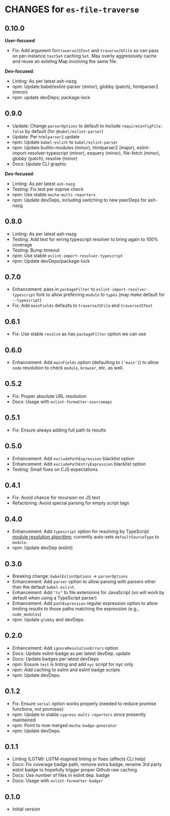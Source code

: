 # CHANGES for `es-file-traverse`

## 0.10.0

**User-focused**

- Fix: Add argument for`traverseJSText` and `traverseJSFile` so can pass on
    per-instance `textSet` caching `Set`. May overly aggressively cache and
    reuse an existing Map involving the same file.

**Dev-focused**:

- Linting: As per latest ash-nazg
- npm: Update babel/eslint-parser (minor), globby (patch), htmlparser2 (minor)
- npm: update devDeps; package-lock

## 0.9.0

- Update: Change `parserOptions` to default to include
    `requireConfigFile: false` by default (for `@babel/eslint-parser`)
- Update: Per `htmlparser2` update
- npm: Update `babel-eslint` to `babel/eslint-parser`
- npm: Update builtin-modules (minor), htmlparser2 (major),
    eslint-import-resolver-typescript (minor), esquery (minor),
    file-fetch (minor), globby (patch), resolve (minor)
- Docs: Update CLI graphic

**Dev-focused**:

- Linting: As per latest `ash-nazg`
- Testing: Fix test per espree check
- npm: Use stable `mocha-multi-reporters`
- npm: Update devDeps, including switching to new peerDeps for ash-nazg

## 0.8.0

- Linting: As per latest ash-nazg
- Testing: Add test for erring typescript resolver to bring again to 100%
    coverage
- Testing: Bump timeout
- npm: Use stable `eslint-import-resolver-typescript`
- npm: Update devDeps/package-lock

## 0.7.0

- Enhancement: pass in `packageFilter` to `eslint-import-resolver-typescript`
    fork to allow preferring `module` to `types` (may make default for
    `--typescript`)
- Fix: Add `mainFields` defaults to `traverseJSFile` and `traverseJSText`

## 0.6.1

- Fix: Use stable `resolve` as has `packageFilter` option we can use

## 0.6.0

- Enhancement: Add `mainFields` option (defaulting to `['main']`) to allow
    `node` resolution to check `module`, `browser`, etc. as well.

## 0.5.2

- Fix: Proper absolute URL resolution
- Docs: Usage with `eslint-formatter-sourcemaps`

## 0.5.1

- Fix: Ensure always adding full path to results

## 0.5.0

- Enhancement: Add `excludePathExpression` blacklist option
- Enhancement: Add `excludePathEntryExpression` blacklist option
- Testing: Small fixes on CJS expectations

## 0.4.1

- Fix: Avoid chance for recursion on JS text
- Refactoring: Avoid special parsing for empty script tags

## 0.4.0

- Enhancement: Add `typescript` option for resolving by TypeScript
    [module resolution algorithm](https://www.typescriptlang.org/docs/handbook/module-resolution.html); currently auto-sets `defaultSourceType` to `module`.
- npm: Update devDep (eslint)

## 0.3.0

- Breaking change: `babelEslintOptions` -> `parserOptions`
- Enhancement: Add `parser` option to allow parsing with parsers other
    than the default `babel-eslint`.
- Enhancement: Add `"ts"` to file extensions for JavaScript (so will
    work by default when using a TypeScript parser)
- Enhancement: Add `pathExpression` regular expression option to allow
    limiting results to those paths matching the expression (e.g.,
    `node_modules`)
- npm: Update `globby` and devDeps.

## 0.2.0

- Enhancement: Add `ignoreResolutionErrors` option
- Docs: Update eslint-badge as per latest devDep. update
- Docs: Update badges per latest devDeps
- npm: Ensure `test` is linting and add `nyc` script for nyc only
- npm: Add caching to eslint and eslint badge scripts
- npm: Update devDeps.

## 0.1.2

- Fix: Ensure `serial` option works properly (needed to reduce promise
    functions, not promises)
- npm: Update to stable `cypress-multi-reporters` since presently maintained
- npm: Point to now merged `mocha-badge-generator`
- npm: Update devDeps.

## 0.1.1

- Linting (LGTM): LGTM-inspired linting or fixes (affects CLI help)
- Docs: Fix coverage badge path; remove extra badge, rename 3rd party
    eslint badge to hopefully trigger proper Github raw caching
- Docs: Use number of files in eslint dep. badge
- Docs: Usage with `eslint-formatter-badger`

## 0.1.0

- Initial version
